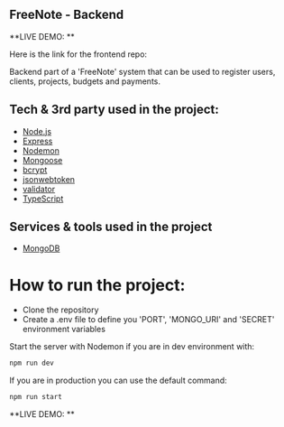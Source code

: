 ## FreeNote - Backend

**LIVE DEMO: **

Here is the link for the frontend repo: 

Backend part of a 'FreeNote' system that can be used to register users, clients, projects, budgets and payments.

## Tech & 3rd party used in the project:
- [Node.js](https://nodejs.org/)
- [Express](https://expressjs.com/)
- [Nodemon](https://www.npmjs.com/package/nodemon)
- [Mongoose](https://mongoosejs.com/)
- [bcrypt](https://www.npmjs.com/package/bcrypt)
- [jsonwebtoken](https://www.npmjs.com/package/jsonwebtoken)
- [validator](https://www.npmjs.com/package/validator)
- [TypeScript](https://www.typescriptlang.org/)

## Services & tools used in the project
- [MongoDB](https://www.mongodb.com/)

# How to run the project:
- Clone the repository
- Create a .env file to define you 'PORT', 'MONGO_URI' and 'SECRET' environment variables

Start the server with Nodemon if you are in dev environment with:
```bash
npm run dev
```
If you are in production you can use the default command:
```bash
npm run start
```

**LIVE DEMO: **